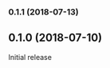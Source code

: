 <a name="0.1.1"></a>
### 0.1.1 (2018-07-13)

<a name="0.1.0"></a>
## 0.1.0 (2018-07-10)

Initial release
